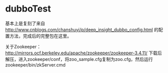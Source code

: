 # dubboTest

基本上是复刻了来自 http://www.cnblogs.com/chanshuyi/p/deep_insight_dubbo_config.html 的配置方法，完成后的完整包在这里。

关于Zookeeper：
http://mirrors.ocf.berkeley.edu/apache/zookeeper/zookeeper-3.4.11/
下载后解压，进入zookeeper/conf，将zoo_sample.cfg复制为zoo.cfg，然后运行zookeeper/bin/zkServer.cmd
